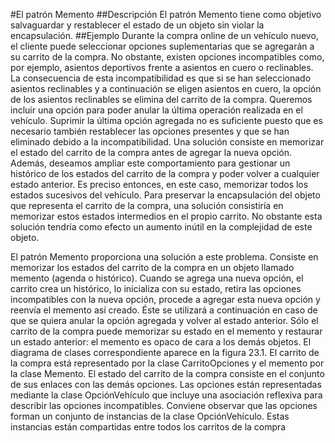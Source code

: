 #El patrón Memento
##Descripción
El patrón Memento tiene como objetivo salvaguardar y restablecer el estado de un
objeto sin violar la encapsulación.
##Ejemplo
Durante la compra online de un vehículo nuevo, el cliente puede seleccionar opciones
suplementarias que se agregarán a su carrito de la compra. No obstante, existen
opciones incompatibles como, por ejemplo, asientos deportivos frente a asientos en
cuero o reclinables.
La consecuencia de esta incompatibilidad es que si se han seleccionado asientos
reclinables y a continuación se eligen asientos en cuero, la opción de los asientos
reclinables se elimina del carrito de la compra.
Queremos incluir una opción para poder anular la última operación realizada en el
vehículo. Suprimir la última opción agregada no es suficiente puesto que es necesario
también restablecer las opciones presentes y que se han eliminado debido a la
incompatibilidad. Una solución consiste en memorizar el estado del carrito de la compra
antes de agregar la nueva opción.
Además, deseamos ampliar este comportamiento para gestionar un histórico de los
estados del carrito de la compra y poder volver a cualquier estado anterior. Es preciso
entonces, en este caso, memorizar todos los estados sucesivos del vehículo.
Para preservar la encapsulación del objeto que representa el carrito de la compra, una
solución consistiría en memorizar estos estados intermedios en el propio carrito. No
obstante esta solución tendría como efecto un aumento inútil en la complejidad de este
objeto.

El patrón Memento proporciona una solución a este problema. Consiste en memorizar
los estados del carrito de la compra en un objeto llamado memento (agenda o histórico).
Cuando se agrega una nueva opción, el carrito crea un histórico, lo inicializa con su
estado, retira las opciones incompatibles con la nueva opción, procede a agregar esta
nueva opción y reenvía el memento así creado. Éste se utilizará a continuación en caso
de que se quiera anular la opción agregada y volver al estado anterior.
Sólo el carrito de la compra puede memorizar su estado en el memento y restaurar un
estado anterior: el memento es opaco de cara a los demás objetos.
El diagrama de clases correspondiente aparece en la figura 23.1. El carrito de la compra
está representado por la clase CarritoOpciones y el memento por la clase Memento. El
estado del carrito de la compra consiste en el conjunto de sus enlaces con las demás
opciones. Las opciones están representadas mediante la clase OpciónVehículo que
incluye una asociación reflexiva para describir las opciones incompatibles.
Conviene observar que las opciones forman un conjunto de instancias de la clase
OpciónVehículo. Estas instancias están compartidas entre todos los carritos de la
compra